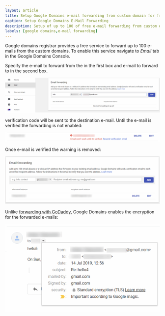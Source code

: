 ```yaml
---
layout: article
title: Setup Google Domains e-mail forwarding from custom domain for free 
caption: Setup Google Domains E-Mail Forwarding
description: Setup of up to 100 of free e-mail forwarding from custom domain using Google Domains
labels: [google domains,e-mail forwarding]
---
```

Google domains registrar provides a free service to forward up to 100 e-mails from the custom domains. To enable this service navigate to *Email* tab in the Google Domains Console.

Specify the e-mail to forward from the in the first box and e-mail to forward to in the second box.

![Add new E-Mail forwarding](email-forwarding.png)

verification code will be sent to the destination e-mail. Until the e-mail is verified the forwarding is not enabled:

![Pending for e-Mail forwarding verification](email-verification.png)

Once e-mail is verified the warning is removed:

![Validated E-Mail forwarding record](email-verified.png)

Unlike [forwarding with GoDaddy](/hosting/email/godaddy-email-forwarding/), Google Domains enables the encryption for the forwarded e-mails:

![Received e-mail with encryption](secure-email.png)